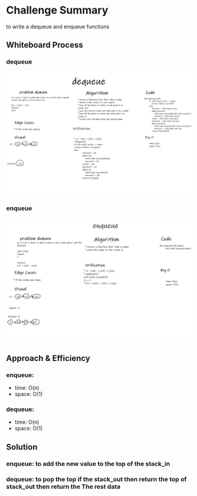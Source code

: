 # Challenge Summary
to write a dequeue and enqueue functions
## Whiteboard Process
### dequeue
![](whiteboard/code-11-dequeue.png)
### enqueue
![](whiteboard/code-11-enqueue.png)

## Approach & Efficiency
### enqueue:
* time: O(n)
* space: O(1)

### dequeue:
* time: O(n)
* space: O(1)

## Solution
### enqueue: to add the new value to the top of the stack_in
### dequeue: to pop the top if the stack_out then return the top of stack_out then return the The rest data